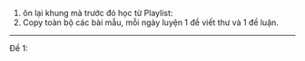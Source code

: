 
1. ôn lại khung mà trước đó học từ Playlist: 
2. Copy toàn bộ các bài mẫu, mỗi ngày luyện 1 đề viết thư và 1 đề luận. 

---
Đề 1: 